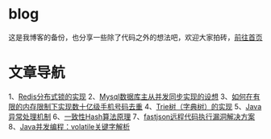 # blog
这是我博客的备份，也分享一些除了代码之外的想法吧，欢迎大家拍砖，[前往首页](https://www.mrdwy.com/)

# 文章导航
1、[Redis分布式锁的实现](https://www.mrdwy.com/2018/09/05/redisfen-bu-shi-suo-de-shi-xian/)
2、[Mysql数据库主从并发同步实现的设想](http://www.mrdwy.com/2018/09/04/mysqlshu-ju-ku-zhu-cong-bing-fa-tong-bu-shi-xian-de-she-xiang/)
3、[如何在有限的内存限制下实现数十亿级手机号码去重](http://www.mrdwy.com/2018/08/31/ru-he-zai-you-xian-de-nei-cun-xian-zhi-xia-shi-xian-shu-shi-yi-ji-shou-ji-hao-qu-zhong-2018-08-31-23-10/)
4、[Trie树（字典树）的实现](http://www.mrdwy.com/2018/07/26/trieshu-zi-dian-shu-de-shi-xian/)
5、[Java异常处理机制](http://www.mrdwy.com/2018/07/18/javayi-chang-chu-li/)
6、[一致性Hash算法原理](http://www.mrdwy.com/2018/07/18/yi-zhi-xing-hashsuan-fa-yuan-li/)
7、[fastjson远程代码执行漏洞解决方案](http://www.mrdwy.com/2018/06/01/fastjsonyuan-cheng-dai-ma-zhi-xing-lou-dong-jie-jue-fang-an/)
8、[Java并发编程：volatile关键字解析](http://www.mrdwy.com/2017/08/29/javabing-fa-bian-cheng-volatileguan-jian-zi-jie-xi/)
